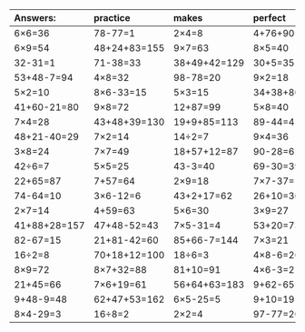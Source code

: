 | Answers: | practice | makes | perfect | ! |
| :--- | :--- | :--- | :--- | :--- |
| 6×6=36 | 78-77=1 | 2×4=8 | 4+76+90=170 | 47+48-26=69 | 
| 6×9=54 | 48+24+83=155 | 9×7=63 | 8×5=40 | 37+52-31=58 | 
| 32-31=1 | 71-38=33 | 38+49+42=129 | 30+5=35 | 33-9=24 | 
| 53+48-7=94 | 4×8=32 | 98-78=20 | 9×2=18 | 99+41-17=123 | 
| 5×2=10 | 8×6-33=15 | 5×3=15 | 34+38+80=152 | 41+16-9=48 | 
| 41+60-21=80 | 9×8=72 | 12+87=99 | 5×8=40 | 4×4=16 | 
| 7×4=28 | 43+48+39=130 | 19+9+85=113 | 89-44=45 | 3×2+89=95 | 
| 48+21-40=29 | 7×2=14 | 14÷2=7 | 9×4=36 | 68-33=35 | 
| 3×8=24 | 7×7=49 | 18+57+12=87 | 90-28=62 | 19+11=30 | 
| 42÷6=7 | 5×5=25 | 43-3=40 | 69-30=39 | 7×4-11=17 | 
| 22+65=87 | 7+57=64 | 2×9=18 | 7×7-37=12 | 76+24+54=154 | 
| 74-64=10 | 3×6-12=6 | 43+2+17=62 | 26+10=36 | 8×3=24 | 
| 2×7=14 | 4+59=63 | 5×6=30 | 3×9=27 | 4×6=24 | 
| 41+88+28=157 | 47+48-52=43 | 7×5-31=4 | 53+20=73 | 90+3=93 | 
| 82-67=15 | 21+81-42=60 | 85+66-7=144 | 7×3=21 | 62+87+45=194 | 
| 16÷2=8 | 70+18+12=100 | 18÷6=3 | 4×8-6=26 | 6×4=24 | 
| 8×9=72 | 8×7+32=88 | 81+10=91 | 4×6-3=21 | 6×4+74=98 | 
| 21+45=66 | 7×6+19=61 | 56+64+63=183 | 9+62-65=6 | 68+18-30=56 | 
| 9+48-9=48 | 62+47+53=162 | 6×5-25=5 | 9+10=19 | 4×5=20 | 
| 8×4-29=3 | 16÷8=2 | 2×2=4 | 97-77=20 | 9×6=54 | 
